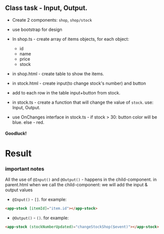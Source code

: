## Class task - Input, Output.

- Create 2 components: `shop`, `shop/stock`
- use bootstrap for design
- In shop.ts - create array of items objects, for each object:
  - id
  - name
  - price
  - stock
- in shop.html - create table to show the items.

- in stock.html - create input(to change stock's number) and button
- add to each row in the table input+button from stock.

- in stock.ts - create a function that will change the value of `stock`.
  use: Input, Output.

- use OnChanges interface in stock.ts - if stock > 30: button color will be blue. else - red.

#### Goodluck!

# Result

### important notes

All the use of `@Input()` and `@Output()` - happens in the child-component.
in parent.html when we call the child-component:
we will add the input & output values

- `@Input()` - `[]`. for example:

```html
<app-stock [itemId]="item.id"></app-stock>
```

- `@Output()` - `()`. for example:

```html
<app-stock (stockNumberUpdated)="changeStockShop($event)"></app-stock>
```
